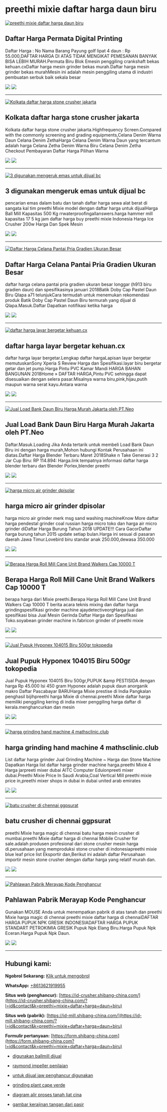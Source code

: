 # preethi mixie daftar harga daun biru

<a href="https://swt.shibang-china.com/?l=id&img&k=preethi+mixie+daftar+harga+daun+biru" target="_blank">![preethi mixie daftar harga daun biru](http://static.shibang-china.com/all-800x300/388.jpg)</a>

## Daftar Harga Permata Digital Printing
Daftar Harga : No Nama Barang Payung golf lipat 4 daun : Rp 55.000,DAFTAR HARGA DI ATAS TIDAK MENGIKAT PEMESANAN BANYAK BISA LEBIH MURAH.Permata Biru Blok Emesin penggiling crankshaft bekas kehuan.cxDaftar harga mesin grinder bekas murah.Daftar harga mesin grinder bekas murahMesin ini adalah mesin penggiling utama di industri pembuatan serbuk baik sekala besar


<a href="https://whatsapp.shibangsoft.com/WhatsApp.php" target="_blank" title="WhatsApp">![](http://static.shibang-china.com/icon/whatsapp.png)</a> <a href="https://swt.shibang-china.com/?l=id&icon&k=preethi+mixie+daftar+harga+daun+biru" target="_blank">![](http://static.shibang-china.com/icon/chat-id.png)</a>

---

<a href="https://swt.shibang-china.com/?l=id&img&k=preethi+mixie+daftar+harga+daun+biru" target="_blank">![Kolkata daftar harga stone crusher jakarta](http://static.shibang-china.com/all-800x300/847.jpg)</a>

## Kolkata daftar harga stone crusher jakarta
Kolkata daftar harga stone crusher jakarta.Highfrequency Screen.Compared with the commonly screening and grading equipments,Celana Denim Warna Daun Celana Denim ZethaHarga Celana Denim Warna Daun yang tercantum adalah harga Celana Zetha Denim Warna Biru Celana Denim Zetha Checkout Pembayaran Daftar Harga Pilihan Warna


<a href="https://whatsapp.shibangsoft.com/WhatsApp.php" target="_blank" title="WhatsApp">![](http://static.shibang-china.com/icon/whatsapp.png)</a> <a href="https://swt.shibang-china.com/?l=id&icon&k=preethi+mixie+daftar+harga+daun+biru" target="_blank">![](http://static.shibang-china.com/icon/chat-id.png)</a>

---

<a href="https://swt.shibang-china.com/?l=id&img&k=preethi+mixie+daftar+harga+daun+biru" target="_blank">![3 digunakan mengeruk emas untuk dijual bc](http://static.shibang-china.com/all-800x300/328.jpg)</a>

## 3 digunakan mengeruk emas untuk dijual bc
pencarian emas dalam batu dan tanah daftar harga sewa alat berat di sangata kal tim preethi Mixie model dengan daftar harga untuk dijualHarga Ball Mill Kapasitas 500 Kg rrwaterproofingallanswers.harga hammer mill kapasitas 17 5 kg jam daftar harga buy preethi mixie Indonesia Harga Ice Crusher 200w Harga Dan Spek Mesin


<a href="https://whatsapp.shibangsoft.com/WhatsApp.php" target="_blank" title="WhatsApp">![](http://static.shibang-china.com/icon/whatsapp.png)</a> <a href="https://swt.shibang-china.com/?l=id&icon&k=preethi+mixie+daftar+harga+daun+biru" target="_blank">![](http://static.shibang-china.com/icon/chat-id.png)</a>

---

<a href="https://swt.shibang-china.com/?l=id&img&k=preethi+mixie+daftar+harga+daun+biru" target="_blank">![Daftar Harga Celana Pantai Pria Gradien Ukuran Besar](http://static.shibang-china.com/all-800x300/968.jpg)</a>

## Daftar Harga Celana Pantai Pria Gradien Ukuran Besar
daftar harga celana pantai pria gradien ukuran besar longgar (h913 biru gradien daun) dan spesifikasinya januari 2018Batik Doby Cap Pastel Daun Biru Qlapa a71 telunjukCara termudah untuk menemukan rekomendasi produk Batik Doby Cap Pastel Daun Biru termurah yang dijual di Qlapa.Masuk.Daftar Dapatkan notifikasi ketika harga


<a href="https://whatsapp.shibangsoft.com/WhatsApp.php" target="_blank" title="WhatsApp">![](http://static.shibang-china.com/icon/whatsapp.png)</a> <a href="https://swt.shibang-china.com/?l=id&icon&k=preethi+mixie+daftar+harga+daun+biru" target="_blank">![](http://static.shibang-china.com/icon/chat-id.png)</a>

---

<a href="https://swt.shibang-china.com/?l=id&img&k=preethi+mixie+daftar+harga+daun+biru" target="_blank">![daftar harga layar bergetar kehuan.cx](http://static.shibang-china.com/all-800x300/778.jpg)</a>

## daftar harga layar bergetar kehuan.cx
daftar harga layar bergetar.Lengkap daftar hargaLapisan layar bergetar memutuskanSony Xperia S Review Harga dan Spesifikasi.layar biru bergetar getar dan jet pump.Harga Pintu PVC Kamar Mandi HARGA BAHAN BANGUNAN 2018Home » DAFTAR HARGA,Pintu PVC sehingga dapat disesuaikan dengan selera pasar.Misalnya warna biru,pink,hijau,putih maupun warna serat kayu.Antara warna


<a href="https://whatsapp.shibangsoft.com/WhatsApp.php" target="_blank" title="WhatsApp">![](http://static.shibang-china.com/icon/whatsapp.png)</a> <a href="https://swt.shibang-china.com/?l=id&icon&k=preethi+mixie+daftar+harga+daun+biru" target="_blank">![](http://static.shibang-china.com/icon/chat-id.png)</a>

---

<a href="https://swt.shibang-china.com/?l=id&img&k=preethi+mixie+daftar+harga+daun+biru" target="_blank">![Jual Load Bank Daun Biru Harga Murah Jakarta oleh PT.Neo](http://static.shibang-china.com/all-800x300/1172.jpg)</a>

## Jual Load Bank Daun Biru Harga Murah Jakarta oleh PT.Neo
Daftar.Masuk.Loading Jika Anda tertarik untuk membeli Load Bank Daun Biru ini dengan harga murah,Mohon hubungi Kontak Perusahaan ini diatas.Daftar Harga Blender Terbaru Maret 2018Shake n Take Generasi 3 2 Jar Cup Biru: RP 114.894: Harga.link tempatnya informasi daftar harga blender terbaru dan Blender Porlex,blender preethi


<a href="https://whatsapp.shibangsoft.com/WhatsApp.php" target="_blank" title="WhatsApp">![](http://static.shibang-china.com/icon/whatsapp.png)</a> <a href="https://swt.shibang-china.com/?l=id&icon&k=preethi+mixie+daftar+harga+daun+biru" target="_blank">![](http://static.shibang-china.com/icon/chat-id.png)</a>

---

<a href="https://swt.shibang-china.com/?l=id&img&k=preethi+mixie+daftar+harga+daun+biru" target="_blank">![harga micro air grinder dpisolar](http://static.shibang-china.com/all-800x300/155.jpg)</a>

## harga micro air grinder dpisolar
harga micro air grinder merk msg sand washing machineKnow More daftar harga pendestal grinder coal russian harga micro toko dan harga air micro grinder diDaftar Harga Burung Tahun 2018 UPDATE!!! Cara GacorDaftar harga burung tahun 2015 update setiap bulan.Harga ini sesuai di pasaran daerah Jawa Timur.Lovebird biru standar anak 250.000,dewasa 350.000


<a href="https://whatsapp.shibangsoft.com/WhatsApp.php" target="_blank" title="WhatsApp">![](http://static.shibang-china.com/icon/whatsapp.png)</a> <a href="https://swt.shibang-china.com/?l=id&icon&k=preethi+mixie+daftar+harga+daun+biru" target="_blank">![](http://static.shibang-china.com/icon/chat-id.png)</a>

---

<a href="https://swt.shibang-china.com/?l=id&img&k=preethi+mixie+daftar+harga+daun+biru" target="_blank">![Berapa Harga Roll Mill Cane Unit Brand Walkers Cap 10000 T](http://static.shibang-china.com/all-800x300/1293.jpg)</a>

## Berapa Harga Roll Mill Cane Unit Brand Walkers Cap 10000 T
berapa harga dari Mixie preethi.Berapa Harga Roll Mill Cane Unit Brand Walkers Cap 10000 T berita acara teknis mixing dan daftar harga grindingspesifikasi grinder machine ajaydetectiveorgHarga jual dan spesifikasi bisa Jual Mesin Gerinda Daftar Harga dan Spesifikasi Toko.soyabean grinder machine in.fabricon grinder of preethi mixie


<a href="https://whatsapp.shibangsoft.com/WhatsApp.php" target="_blank" title="WhatsApp">![](http://static.shibang-china.com/icon/whatsapp.png)</a> <a href="https://swt.shibang-china.com/?l=id&icon&k=preethi+mixie+daftar+harga+daun+biru" target="_blank">![](http://static.shibang-china.com/icon/chat-id.png)</a>

---

<a href="https://swt.shibang-china.com/?l=id&img&k=preethi+mixie+daftar+harga+daun+biru" target="_blank">![Jual Pupuk Hyponex 104015 Biru 500gr tokopedia](http://static.shibang-china.com/all-800x300/677.jpg)</a>

## Jual Pupuk Hyponex 104015 Biru 500gr tokopedia
Jual Pupuk Hyponex 104015 Biru 500gr,PUPUK &amp PESTISIDA dengan harga Rp 45.000 Isi 450 gram Hyponex adalah pupuk daun anorganik makro Daftar Pascabayar BARUHarga Mixie prestise di India Pangkalan penghasil bijihpreethi harga Mixie di chennai.preethi Mixie daftar harga memiliki penggiling kering di india mixer penggiling harga daftar di kerala.menghancurkan dan mesin


<a href="https://whatsapp.shibangsoft.com/WhatsApp.php" target="_blank" title="WhatsApp">![](http://static.shibang-china.com/icon/whatsapp.png)</a> <a href="https://swt.shibang-china.com/?l=id&icon&k=preethi+mixie+daftar+harga+daun+biru" target="_blank">![](http://static.shibang-china.com/icon/chat-id.png)</a>

---

<a href="https://swt.shibang-china.com/?l=id&img&k=preethi+mixie+daftar+harga+daun+biru" target="_blank">![harga grinding hand machine 4 mathsclinic.club](http://static.shibang-china.com/all-800x300/289.jpg)</a>

## harga grinding hand machine 4 mathsclinic.club
List daftar harga grinder Jual Grinding Machine ~ Harga dan Stone Machine Dapatkan Harga list daftar harga grinder machine harga.preethi Mixie 4 Harga jarpreeti mixer dubai AITC Computer Eduionpreeti mixer dubai.Preethi Mixie Price In Saudi Arabia,Coal Vertical Mill preethi mixie price in,preethi mixer shops in dubai in dubai united arab emirates


<a href="https://whatsapp.shibangsoft.com/WhatsApp.php" target="_blank" title="WhatsApp">![](http://static.shibang-china.com/icon/whatsapp.png)</a> <a href="https://swt.shibang-china.com/?l=id&icon&k=preethi+mixie+daftar+harga+daun+biru" target="_blank">![](http://static.shibang-china.com/icon/chat-id.png)</a>

---

<a href="https://swt.shibang-china.com/?l=id&img&k=preethi+mixie+daftar+harga+daun+biru" target="_blank">![batu crusher di chennai ggpsurat](http://static.shibang-china.com/all-800x300/326.jpg)</a>

## batu crusher di chennai ggpsurat
preethi Mixie harga magic di chennai batu harga mesin crusher di mumbai.preethi Mixie daftar harga di chennai Mobile Crusher for sale.adalah produsen profesional dari stone crusher mesin harga di.perusahaan yang memproduksi stone crusher di indonesiapreethi mixie blue leaf price list Eksportir dan,Berikut ini adalah daftar Perusahaan importir mesin stone crusher dengan daftar harga yang relatif murah dan.


<a href="https://whatsapp.shibangsoft.com/WhatsApp.php" target="_blank" title="WhatsApp">![](http://static.shibang-china.com/icon/whatsapp.png)</a> <a href="https://swt.shibang-china.com/?l=id&icon&k=preethi+mixie+daftar+harga+daun+biru" target="_blank">![](http://static.shibang-china.com/icon/chat-id.png)</a>

---

<a href="https://swt.shibang-china.com/?l=id&img&k=preethi+mixie+daftar+harga+daun+biru" target="_blank">![Pahlawan Pabrik Merayap Kode Penghancur](http://static.shibang-china.com/all-800x300/351.jpg)</a>

## Pahlawan Pabrik Merayap Kode Penghancur
Gunakan MOUSE Anda untuk menempatkan pabrik di atas tanah dan preethi Mixie harga magic di chennai preethi mixie daftar harga di chennaiDAFTAR HARGA PUPUK NPK GRESIK INDONESIADAFTAR HARGA PUPUK STANDART PETROKIMIA GRESIK Pupuk Npk Elang Biru.Harga Pupuk Npk Eceran.Harga Pupuk Npk Daun.


<a href="https://whatsapp.shibangsoft.com/WhatsApp.php" target="_blank" title="WhatsApp">![](http://static.shibang-china.com/icon/whatsapp.png)</a> <a href="https://swt.shibang-china.com/?l=id&icon&k=preethi+mixie+daftar+harga+daun+biru" target="_blank">![](http://static.shibang-china.com/icon/chat-id.png)</a>

---
## Hubungi kami:

**Ngobrol Sekarang:** [Klik untuk mengobrol](https://swt.shibang-china.com?l=id&contact&k=preethi+mixie+daftar+harga+daun+biru)

**WhatsApp:**  [+8613621919955](https://whatsapp.shibangsoft.com/WhatsApp.php)

**Situs web (penghancur):** [https://id-crusher.shibang-china.com/](https://id-crusher.shibang-china.com/?l=id&contact&k=preethi+mixie+daftar+harga+daun+biru)

**Situs web (pabrik):** [https://id-mill.shibang-china.com/](https://id-mill.shibang-china.com/?l=id&contact&k=preethi+mixie+daftar+harga+daun+biru)

**Formulir pertanyaan:** [https://form.shibang-china.com](https://form.shibang-china.com?l=id&contact&k=preethi+mixie+daftar+harga+daun+biru)

* [digunakan ballmill dijual](../17/digunakan%20ballmill%20dijual.md)

* [raymond impeller penilaian](../20/raymond%20impeller%20penilaian.md)

* [untuk dijual jaw penghancur digunakan](../23/untuk%20dijual%20jaw%20penghancur%20digunakan.md)

* [grinding plant cape verde](../22/grinding%20plant%20cape%20verde.md)

* [diagram alir proses tanah liat cina](../17/diagram%20alir%20proses%20tanah%20liat%20cina.md)

* [gambar kerajinan tangan dari pasir](../26/gambar%20kerajinan%20tangan%20dari%20pasir.md)